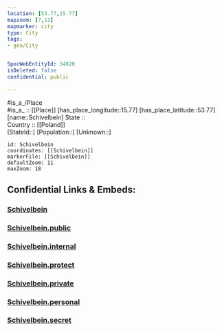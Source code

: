 ```yaml
---
location: [53.77,15.77] 
mapzoom: [7,12] 
mapmarker: city 
type: City
tags:
- geo/City


SpocWebEntityId: 34020
isDeleted: false
confidential: public

---
```

#is_a_/Place  
#is_a_ :: [[Place]] 
[has_place_longitude::15.77] 
[has_place_latitude::53.77] 
[name::Schivelbein] 
State ::  
Country :: [[Poland]]  
[StateId::] 
[Population::] 
[Unknown::] 


```leaflet
id: Schivelbein
coordinates: [[Schivelbein]] 
markerFile: [[Schivelbein]] 
defaultZoom: 11 
maxZoom: 18
```


## Confidential Links & Embeds: 

### [Schivelbein](/_Standards/Earth/Continent/Europe/Europe~East/Poland/Provinces~Poland/West_Pomeranian/City/Schivelbein.md) 

### [Schivelbein.public](/_public/Earth/Continent/Europe/Europe~East/Poland/Provinces~Poland/West_Pomeranian/City/Schivelbein.public.md) 

### [Schivelbein.internal](/_internal/Earth/Continent/Europe/Europe~East/Poland/Provinces~Poland/West_Pomeranian/City/Schivelbein.internal.md) 

### [Schivelbein.protect](/_protect/Earth/Continent/Europe/Europe~East/Poland/Provinces~Poland/West_Pomeranian/City/Schivelbein.protect.md) 

### [Schivelbein.private](/_private/Earth/Continent/Europe/Europe~East/Poland/Provinces~Poland/West_Pomeranian/City/Schivelbein.private.md) 

### [Schivelbein.personal](/_personal/Earth/Continent/Europe/Europe~East/Poland/Provinces~Poland/West_Pomeranian/City/Schivelbein.personal.md) 

### [Schivelbein.secret](/_secret/Earth/Continent/Europe/Europe~East/Poland/Provinces~Poland/West_Pomeranian/City/Schivelbein.secret.md)

